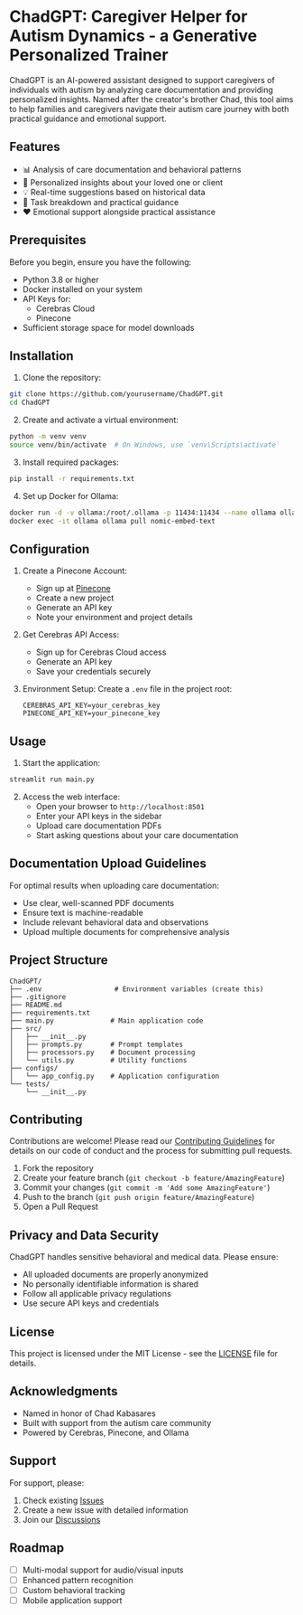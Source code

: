 # ChadGPT: Caregiver Helper for Autism Dynamics - a Generative Personalized Trainer

ChadGPT is an AI-powered assistant designed to support caregivers of individuals with autism by analyzing care documentation and providing personalized insights. Named after the creator's brother Chad, this tool aims to help families and caregivers navigate their autism care journey with both practical guidance and emotional support.

## Features

- 📊 Analysis of care documentation and behavioral patterns
- 🤝 Personalized insights about your loved one or client
- 💡 Real-time suggestions based on historical data
- 🎯 Task breakdown and practical guidance
- ❤️ Emotional support alongside practical assistance

## Prerequisites

Before you begin, ensure you have the following:

- Python 3.8 or higher
- Docker installed on your system
- API Keys for:
  - Cerebras Cloud
  - Pinecone
- Sufficient storage space for model downloads

## Installation

1. Clone the repository:
```bash
git clone https://github.com/yourusername/ChadGPT.git
cd ChadGPT
```

2. Create and activate a virtual environment:
```bash
python -m venv venv
source venv/bin/activate  # On Windows, use `venv\Scripts\activate`
```

3. Install required packages:
```bash
pip install -r requirements.txt
```

4. Set up Docker for Ollama:
```bash
docker run -d -v ollama:/root/.ollama -p 11434:11434 --name ollama ollama/ollama
docker exec -it ollama ollama pull nomic-embed-text
```

## Configuration

1. Create a Pinecone Account:
   - Sign up at [Pinecone](https://www.pinecone.io/)
   - Create a new project
   - Generate an API key
   - Note your environment and project details

2. Get Cerebras API Access:
   - Sign up for Cerebras Cloud access
   - Generate an API key
   - Save your credentials securely

3. Environment Setup:
   Create a `.env` file in the project root:
   ```
   CEREBRAS_API_KEY=your_cerebras_key
   PINECONE_API_KEY=your_pinecone_key
   ```

## Usage

1. Start the application:
```bash
streamlit run main.py
```

2. Access the web interface:
   - Open your browser to `http://localhost:8501`
   - Enter your API keys in the sidebar
   - Upload care documentation PDFs
   - Start asking questions about your care documentation

## Documentation Upload Guidelines

For optimal results when uploading care documentation:

- Use clear, well-scanned PDF documents
- Ensure text is machine-readable
- Include relevant behavioral data and observations
- Upload multiple documents for comprehensive analysis

## Project Structure

```
ChadGPT/
├── .env                  # Environment variables (create this)
├── .gitignore
├── README.md
├── requirements.txt
├── main.py              # Main application code
├── src/
│   ├── __init__.py
│   ├── prompts.py       # Prompt templates
│   ├── processors.py    # Document processing
│   └── utils.py         # Utility functions
├── configs/
│   └── app_config.py    # Application configuration
└── tests/
    └── __init__.py
```

## Contributing

Contributions are welcome! Please read our [Contributing Guidelines](CONTRIBUTING.md) for details on our code of conduct and the process for submitting pull requests.

1. Fork the repository
2. Create your feature branch (`git checkout -b feature/AmazingFeature`)
3. Commit your changes (`git commit -m 'Add some AmazingFeature'`)
4. Push to the branch (`git push origin feature/AmazingFeature`)
5. Open a Pull Request

## Privacy and Data Security

ChadGPT handles sensitive behavioral and medical data. Please ensure:

- All uploaded documents are properly anonymized
- No personally identifiable information is shared
- Follow all applicable privacy regulations
- Use secure API keys and credentials

## License

This project is licensed under the MIT License - see the [LICENSE](LICENSE) file for details.

## Acknowledgments

- Named in honor of Chad Kabasares
- Built with support from the autism care community
- Powered by Cerebras, Pinecone, and Ollama

## Support

For support, please:

1. Check existing [Issues](../../issues)
2. Create a new issue with detailed information
3. Join our [Discussions](../../discussions)

## Roadmap

- [ ] Multi-modal support for audio/visual inputs
- [ ] Enhanced pattern recognition
- [ ] Custom behavioral tracking
- [ ] Mobile application support

